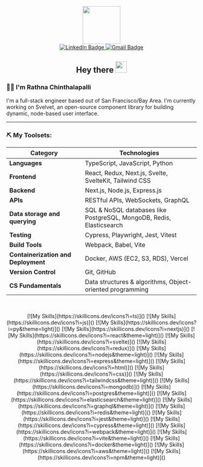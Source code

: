 <div id='header' align='center' >
  <img src='https://media.giphy.com/media/paTz7UZbPfTZFRYnnB/giphy.gif' height=100px width=100px/>  
  
<div id="badges">
  <a href="https://www.linkedin.com/in/rathnac/">
    <img src="https://img.shields.io/badge/LinkedIn-blue?style=for-the-badge&logo=linkedin&logoColor=white" alt="LinkedIn Badge"/>
  </a>
  <a href="mailto:hellorathnac@gmail.com">
     <img src="https://img.shields.io/badge/Gmail-D14836?style=for-the-badge&logo=gmail&logoColor=white" alt="Gmail Badge"/>
  </a>  
</div>
<div >
  <img src="https://komarev.com/ghpvc/?username=rathna-git&style=flat-square&color=blue" alt="" />
</div>
<h2 >
  Hey there
  <img src="https://media.giphy.com/media/hvRJCLFzcasrR4ia7z/giphy.gif" width="30px"/>
</h2>
</div>


### :woman_technologist: I'm Rathna Chinthalapalli

I'm a full-stack engineer based out of San Francisco/Bay Area. I'm currently working on Svelvet, an open-source component library for building dynamic, node-based user interface.

---

### ⛏ My Toolsets:

| Category                            | Technologies                                                         |
| ----------------------------------- | -------------------------------------------------------------------- |
| **Languages**                       | TypeScript, JavaScript, Python                                  |
| **Frontend**                        | React, Redux, Next.js, Svelte, SvelteKit, Tailwind CSS                        |
| **Backend**                         | Next.js, Node.js, Express.js                                      |
| **APIs**                            | RESTful APIs, WebSockets, GraphQL                                    |
| **Data storage and querying**       | SQL & NoSQL databases like PostgreSQL, MongoDB, Redis, Elasticsearch |
| **Testing**                         | Cypress, Playwright, Jest, Vitest                                    |
| **Build Tools**                     | Webpack, Babel, Vite                                                 |
| **Containerization and Deployment** | Docker, AWS (EC2, S3, RDS), Vercel                                   |
| **Version Control**                 | Git, GitHub                                                          |
| **CS Fundamentals**                 | Data structures & algorithms, Object-oriented programming            |

<br>
<p align = "center">
[![My Skills](https://skillicons.dev/icons?i=ts)]()
[![My Skills](https://skillicons.dev/icons?i=js)]()
[![My Skills](https://skillicons.dev/icons?i=py&theme=light)]()
[![My Skills](https://skillicons.dev/icons?i=nextjs)]()
[![My Skills](https://skillicons.dev/icons?i=react&theme=light)]()
[![My Skills](https://skillicons.dev/icons?i=svelte)]()
[![My Skills](https://skillicons.dev/icons?i=redux)]()
[![My Skills](https://skillicons.dev/icons?i=nodejs&theme=light)]()
[![My Skills](https://skillicons.dev/icons?i=express&theme=light)]()
[![My Skills](https://skillicons.dev/icons?i=html)]()
[![My Skills](https://skillicons.dev/icons?i=css)]()
[![My Skills](https://skillicons.dev/icons?i=tailwindcss&theme=light)]()
[![My Skills](https://skillicons.dev/icons?i=mongodb)]()
[![My Skills](https://skillicons.dev/icons?i=postgres&theme=light)]()
[![My Skills](https://skillicons.dev/icons?i=elasticsearch&theme=light)]()
[![My Skills](https://skillicons.dev/icons?i=graphql&theme=light)]()
[![My Skills](https://skillicons.dev/icons?i=redis&theme=light)]()
[![My Skills](https://skillicons.dev/icons?i=jest&theme=light)]()
[![My Skills](https://skillicons.dev/icons?i=cypress&theme=light)]()
[![My Skills](https://skillicons.dev/icons?i=webpack&theme=light)]()
[![My Skills](https://skillicons.dev/icons?i=vite&theme=light)]()
[![My Skills](https://skillicons.dev/icons?i=docker&theme=light)]()
[![My Skills](https://skillicons.dev/icons?i=aws&theme=light)]()
[![My Skills](https://skillicons.dev/icons?i=npm&theme=light)]()
</p>


<!--
**rathna-git/rathna-git** is a ✨ _special_ ✨ repository because its `README.md` (this file) appears on your GitHub profile.

Here are some ideas to get you started:

- 🔭 I’m currently working on ...
- 🌱 I’m currently learning ...
- 👯 I’m looking to collaborate on ...
- 🤔 I’m looking for help with ...
- 💬 Ask me about ...
- 📫 How to reach me: ...
- 😄 Pronouns: ...
- ⚡ Fun fact: ...
-->
